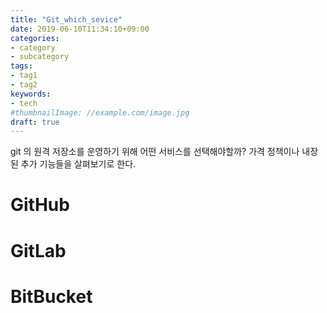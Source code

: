 ```yaml
---
title: "Git_which_sevice"
date: 2019-06-10T11:34:10+09:00
categories:
- category
- subcategory
tags:
- tag1
- tag2
keywords:
- tech
#thumbnailImage: //example.com/image.jpg
draft: true
---
```


git 의 원격 저장소를 운영하기 위해 어떤 서비스를 선택해야할까?
가격 정책이나 내장된 추가 기능들을 살펴보기로 한다.
<!--more-->

# GitHub
# GitLab
# BitBucket